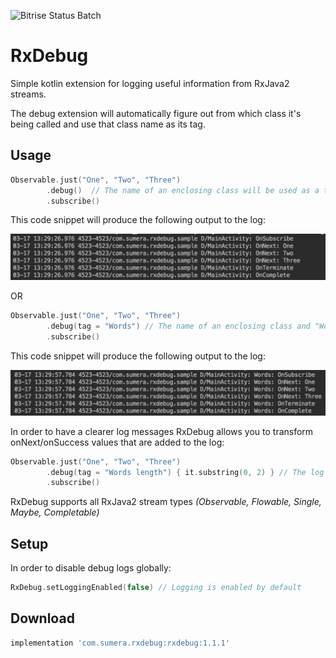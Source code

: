 ![Bitrise Status Batch](https://www.bitrise.io/app/a1b4cf0e7fbe4f37/status.svg?token=6OMQfWN2YTSCYO9SXU-v3w&branch=master)

# RxDebug
Simple kotlin extension for logging useful information from RxJava2 streams.

The debug extension will automatically figure out from which class it's being called and use that class name as its tag.

## Usage
```Kotlin
Observable.just("One", "Two", "Three")
        .debug()  // The name of an enclosing class will be used as a tag
        .subscribe()
```

This code snippet will produce the following output to the log:

<img src="images/log_without_tag.png" width="800">

OR

```Kotlin
Observable.just("One", "Two", "Three")
        .debug(tag = "Words") // The name of an enclosing class and "Words" will be used as a tag
        .subscribe()
```

This code snippet will produce the following output to the log:

<img src="images/log_with_tag.png" width="800">

In order to have a clearer log messages RxDebug allows you to transform onNext/onSuccess values that are added to the log:

```Kotlin
Observable.just("One", "Two", "Three")
        .debug(tag = "Words length") { it.substring(0, 2) } // The log for onNext values will contain "On", "Tw", "Th"
        .subscribe()
```

RxDebug supports all RxJava2 stream types _(Observable, Flowable, Single, Maybe, Completable)_

## Setup

In order to disable debug logs globally:

```Kotlin
RxDebug.setLoggingEnabled(false) // Logging is enabled by default
```

## Download
```groovy
implementation 'com.sumera.rxdebug:rxdebug:1.1.1'
```
